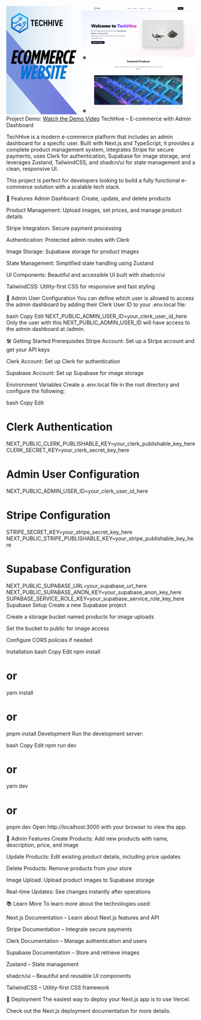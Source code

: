 ![TechHive Demo](./public/demoapp.png)
Project Demo: [Watch the Demo Video](https://drive.google.com/file/d/1A7BO5w7OsahNwxu1cKB5SnsyGJ3ZaHjy/view?usp=drive_link)
TechHive – E-commerce with Admin Dashboard

TechHive is a modern e-commerce platform that includes an admin dashboard for a specfic user. Built with Next.js and TypeScript, it provides a complete product management system, integrates Stripe for secure payments, uses Clerk for authentication, Supabase for image storage, and leverages Zustand, TailwindCSS, and shadcn/ui for state management and a clean, responsive UI.

This project is perfect for developers looking to build a fully functional e-commerce solution with a scalable tech stack.

🚀 Features
Admin Dashboard: Create, update, and delete products

Product Management: Upload images, set prices, and manage product details

Stripe Integration: Secure payment processing

Authentication: Protected admin routes with Clerk

Image Storage: Supabase storage for product images

State Management: Simplified state handling using Zustand

UI Components: Beautiful and accessible UI built with shadcn/ui

TailwindCSS: Utility-first CSS for responsive and fast styling

🔑 Admin User Configuration
You can define which user is allowed to access the admin dashboard by adding their Clerk User ID to your .env.local file:

bash
Copy
Edit
NEXT_PUBLIC_ADMIN_USER_ID=your_clerk_user_id_here
Only the user with this NEXT_PUBLIC_ADMIN_USER_ID will have access to the admin dashboard at /admin.

🛠️ Getting Started
Prerequisites
Stripe Account: Set up a Stripe account and get your API keys

Clerk Account: Set up Clerk for authentication

Supabase Account: Set up Supabase for image storage

Environment Variables
Create a .env.local file in the root directory and configure the following:

bash
Copy
Edit
# Clerk Authentication
NEXT_PUBLIC_CLERK_PUBLISHABLE_KEY=your_clerk_publishable_key_here
CLERK_SECRET_KEY=your_clerk_secret_key_here

# Admin User Configuration
NEXT_PUBLIC_ADMIN_USER_ID=your_clerk_user_id_here

# Stripe Configuration
STRIPE_SECRET_KEY=your_stripe_secret_key_here
NEXT_PUBLIC_STRIPE_PUBLISHABLE_KEY=your_stripe_publishable_key_here

# Supabase Configuration
NEXT_PUBLIC_SUPABASE_URL=your_supabase_url_here
NEXT_PUBLIC_SUPABASE_ANON_KEY=your_supabase_anon_key_here
SUPABASE_SERVICE_ROLE_KEY=your_supabase_service_role_key_here
Supabase Setup
Create a new Supabase project

Create a storage bucket named products for image uploads

Set the bucket to public for image access

Configure CORS policies if needed

Installation
bash
Copy
Edit
npm install
# or
yarn install
# or
pnpm install
Development
Run the development server:

bash
Copy
Edit
npm run dev
# or
yarn dev
# or
pnpm dev
Open http://localhost:3000 with your browser to view the app.

🛒 Admin Features
Create Products: Add new products with name, description, price, and image

Update Products: Edit existing product details, including price updates

Delete Products: Remove products from your store

Image Upload: Upload product images to Supabase storage

Real-time Updates: See changes instantly after operations

📚 Learn More
To learn more about the technologies used:

Next.js Documentation – Learn about Next.js features and API

Stripe Documentation – Integrate secure payments

Clerk Documentation – Manage authentication and users

Supabase Documentation – Store and retrieve images

Zustand – State management

shadcn/ui – Beautiful and reusable UI components

TailwindCSS – Utility-first CSS framework

🚀 Deployment
The easiest way to deploy your Next.js app is to use Vercel.

Check out the Next.js deployment documentation for more details.

